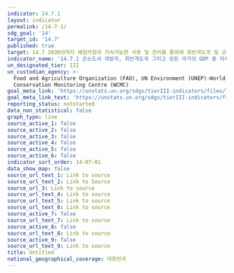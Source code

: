 ```yaml
---
indicator: 14.7.1
layout: indicator
permalink: /14-7-1/
sdg_goal: '14'
target_id: '14.7'
published: true
target: 14.7 2030년까지 해양자원의 지속가능한 사용 및 관리를 통하여 최빈개도국 및 군서도서 개발국의 경제적 이익 증가
indicator_name: '14.7.1 군소도서 개발국, 최빈개도국 그리고 모든 국가의 GDP 중 지속가능한 어업 비율'
un_designated_tier: III
un_custodian_agency: >-
  Food and Agriculture Organization (FAO), UN Environment (UNEP)-World
  Conservation Monitoring Centre (WCMC)
goal_meta_link: 'https://unstats.un.org/sdgs/tierIII-indicators/files/Tier3-14-07-01.pdf'
goal_meta_link_text: 'https://unstats.un.org/sdgs/tierIII-indicators/files/Tier3-14-07-01.pdf'
reporting_status: notstarted
data_non_statistical: false
graph_type: line
source_active_1: false
source_active_2: false
source_active_3: false
source_active_4: false
source_active_5: false
source_active_6: false
indicator_sort_order: 14-07-01
data_show_map: false
source_url_text_1: Link to source
source_url_text_2: Link to Source
source_url_3: Link to source
source_url_text_4: Link to source
source_url_text_5: Link to source
source_url_text_6: Link to source
source_active_7: false
source_url_text_7: Link to source
source_active_8: false
source_url_text_8: Link to source
source_active_9: false
source_url_text_9: Link to source
title: Untitled
national_geographical_coverage: 대한민국
---
```

